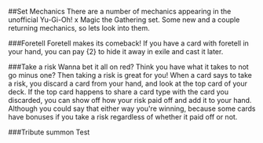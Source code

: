 ##Set Mechanics
There are a number of mechanics appearing in the unofficial Yu-Gi-Oh! x Magic the Gathering set. Some new and a couple returning mechanics, so lets look into them.

###Foretell
Foretell makes its comeback! If you have a card with foretell in your hand, you can pay {2} to hide it away in exile and cast it later.

###Take a risk
Wanna bet it all on red? Think you have what it takes to not go minus one? Then taking a risk is great for you! When a card says to take a risk, you discard a card from your hand, and look at the top card of your deck. If the top card happens to share a card type with the card you discarded, you can show off how your risk paid off and add it to your hand. Although you could say that either way you're winning, because some cards have bonuses if you take a risk regardless of whether it paid off or not.

###Tribute summon
Test
